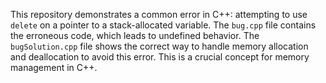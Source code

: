 This repository demonstrates a common error in C++: attempting to use `delete` on a pointer to a stack-allocated variable.  The `bug.cpp` file contains the erroneous code, which leads to undefined behavior.  The `bugSolution.cpp` file shows the correct way to handle memory allocation and deallocation to avoid this error.  This is a crucial concept for memory management in C++.